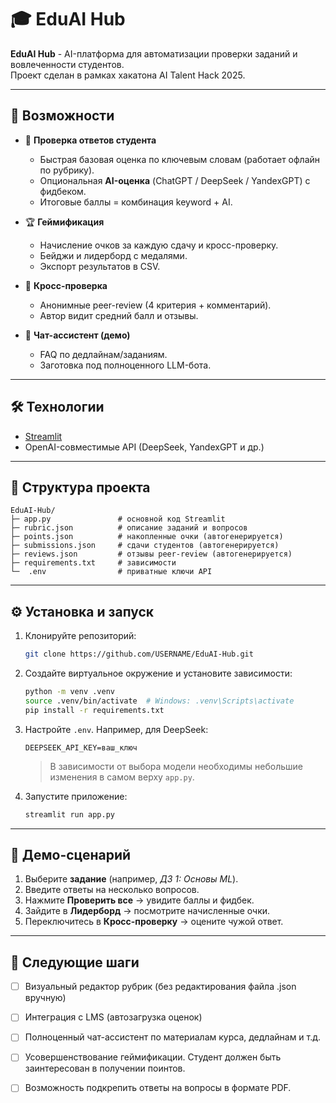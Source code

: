 # 🎓 EduAI Hub

**EduAI Hub** - AI-платформа для автоматизации проверки заданий и вовлеченности студентов.  
Проект сделан в рамках хакатона AI Talent Hack 2025.

---

## 🚀 Возможности

- 📝 **Проверка ответов студента**
  - Быстрая базовая оценка по ключевым словам (работает офлайн по рубрику).
  - Опциональная **AI-оценка** (ChatGPT / DeepSeek / YandexGPT) с фидбеком.
  - Итоговые баллы = комбинация keyword + AI.

- 🏆 **Геймификация**
  - Начисление очков за каждую сдачу и кросс-проверку.
  - Бейджи и лидерборд с медалями.
  - Экспорт результатов в CSV.

- 🤝 **Кросс-проверка**
  - Анонимные peer-review (4 критерия + комментарий).
  - Автор видит средний балл и отзывы.

- 💬 **Чат-ассистент (демо)**
  - FAQ по дедлайнам/заданиям.
  - Заготовка под полноценного LLM-бота.

---

## 🛠️ Технологии

- [Streamlit](https://streamlit.io/)
- OpenAI-совместимые API (DeepSeek, YandexGPT и др.)

---

## 📂 Структура проекта

```
EduAI-Hub/
├─ app.py               # основной код Streamlit
├─ rubric.json          # описание заданий и вопросов
├─ points.json          # накопленные очки (автогенерируется)
├─ submissions.json     # сдачи студентов (автогенерируется)
├─ reviews.json         # отзывы peer-review (автогенерируется)
├─ requirements.txt     # зависимости
└─  .env                # приватные ключи API
```

---

## ⚙️ Установка и запуск

1. Клонируйте репозиторий:
   ```bash
   git clone https://github.com/USERNAME/EduAI-Hub.git
   ```

2. Создайте виртуальное окружение и установите зависимости:
   ```bash
   python -m venv .venv
   source .venv/bin/activate  # Windows: .venv\Scripts\activate
   pip install -r requirements.txt
   ```

3. Настройте `.env`. Например, для DeepSeek:
   ```
   DEEPSEEK_API_KEY=ваш_ключ
   ```
   > В зависимости от выбора модели необходимы небольшие изменения в самом верху `app.py`.

4. Запустите приложение:
   ```bash
   streamlit run app.py
   ```

---

## 🧪 Демо-сценарий

1. Выберите **задание** (например, *ДЗ 1: Основы ML*).  
2. Введите ответы на несколько вопросов.  
3. Нажмите **Проверить все** → увидите баллы и фидбек.  
4. Зайдите в **Лидерборд** → посмотрите начисленные очки.  
5. Переключитесь в **Кросс-проверку** → оцените чужой ответ.  

---

## 📌 Следующие шаги

- [ ] Визуальный редактор рубрик (без редактирования файла .json вручную)  
- [ ] Интеграция с LMS (автозагрузка оценок)  
- [ ] Полноценный чат-ассистент по материалам курса, дедлайнам и т.д.
- [ ] Усовершенствование геймификации. Студент должен быть заинтересован в получении поинтов.
- [ ] Возможность подкрепить ответы на вопросы в формате PDF.


